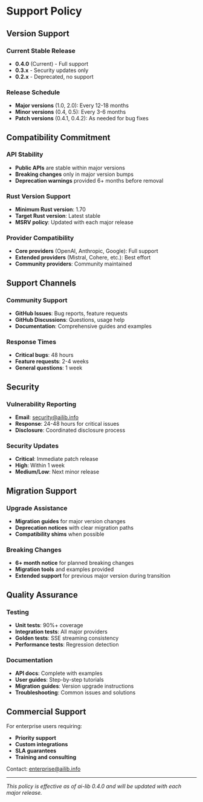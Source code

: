 # Support Policy

## Version Support

### Current Stable Release
- **0.4.0** (Current) - Full support
- **0.3.x** - Security updates only
- **0.2.x** - Deprecated, no support

### Release Schedule
- **Major versions** (1.0, 2.0): Every 12-18 months
- **Minor versions** (0.4, 0.5): Every 3-6 months  
- **Patch versions** (0.4.1, 0.4.2): As needed for bug fixes

## Compatibility Commitment

### API Stability
- **Public APIs** are stable within major versions
- **Breaking changes** only in major version bumps
- **Deprecation warnings** provided 6+ months before removal

### Rust Version Support
- **Minimum Rust version**: 1.70
- **Target Rust version**: Latest stable
- **MSRV policy**: Updated with each major release

### Provider Compatibility
- **Core providers** (OpenAI, Anthropic, Google): Full support
- **Extended providers** (Mistral, Cohere, etc.): Best effort
- **Community providers**: Community maintained

## Support Channels

### Community Support
- **GitHub Issues**: Bug reports, feature requests
- **GitHub Discussions**: Questions, usage help
- **Documentation**: Comprehensive guides and examples

### Response Times
- **Critical bugs**: 48 hours
- **Feature requests**: 2-4 weeks
- **General questions**: 1 week

## Security

### Vulnerability Reporting
- **Email**: security@ailib.info
- **Response**: 24-48 hours for critical issues
- **Disclosure**: Coordinated disclosure process

### Security Updates
- **Critical**: Immediate patch release
- **High**: Within 1 week
- **Medium/Low**: Next minor release

## Migration Support

### Upgrade Assistance
- **Migration guides** for major version changes
- **Deprecation notices** with clear migration paths
- **Compatibility shims** when possible

### Breaking Changes
- **6+ month notice** for planned breaking changes
- **Migration tools** and examples provided
- **Extended support** for previous major version during transition

## Quality Assurance

### Testing
- **Unit tests**: 90%+ coverage
- **Integration tests**: All major providers
- **Golden tests**: SSE streaming consistency
- **Performance tests**: Regression detection

### Documentation
- **API docs**: Complete with examples
- **User guides**: Step-by-step tutorials
- **Migration guides**: Version upgrade instructions
- **Troubleshooting**: Common issues and solutions

## Commercial Support

For enterprise users requiring:
- **Priority support**
- **Custom integrations**
- **SLA guarantees**
- **Training and consulting**

Contact: enterprise@ailib.info

---

*This policy is effective as of ai-lib 0.4.0 and will be updated with each major release.*
